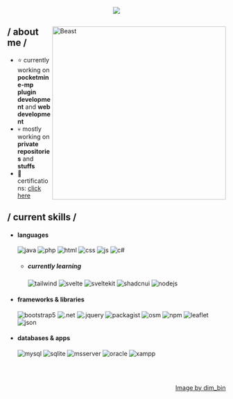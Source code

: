 <p align="center">
  <a href="https://github.com/DenverCoder1/readme-typing-svg"><img src="https://readme-typing-svg.herokuapp.com?font=Time+New+Roman&color=cyan&size=25&center=true&vCenter=true&width=600&height=100&lines=Lentou..&hearts;++;Self-taught+Programmer,;Information+Technology+Student,;FPS/RPG+Grinder,;Active+Learner/Researcher,;Love+to+learn+new+stuffs..<3"></a>
</p>

<div>

<img align="right" width="400" alt="Beast" src="https://i.pinimg.com/564x/b6/a9/e1/b6a9e1a9ee113594c31c266dff9c788b.jpg"/>

<h2> / about me /</h2>
  
- ⭐ currently working on **pocketmine-mp plugin development** and **web development**
- 💀 mostly working on **private repositories** and **stuffs**
- 👾 certifications: <a href="https://www.credly.com/users/allen-baluyot">click here</a>
  
<h2> / current skills / </h2>
  
- <h4> languages </h4>
  <img src = "https://img.shields.io/badge/java-%23ED8B00.svg?style=for-the-badge&logo=java&logoColor=white" alt = "java" />
  <img src = "https://img.shields.io/badge/php-%23777BB4.svg?style=for-the-badge&logo=php&logoColor=white" alt = "php" />
  <img src = "https://img.shields.io/badge/HTML5-E34F26?style=for-the-badge&logo=html5&logoColor=white" alt = "html" />
  <img src = "https://img.shields.io/badge/CSS3-1572B6?style=for-the-badge&logo=css3&logoColor=white" alt = "css" />
  <img src = "https://img.shields.io/badge/JS-323330?style=for-the-badge&logo=javascript&logoColor=F7DF1E" alt = "js" />
  <img src = "https://img.shields.io/badge/c%23-%23239120.svg?style=for-the-badge&logo=c-sharp&logoColor=white" alt = "c#" />

  - <h5> currently learning </h5>
      <img src = "https://img.shields.io/badge/Tailwind_CSS-38B2AC?style=for-the-badge&logo=tailwind-css&logoColor=white" alt = "tailwind" />
      <img src = "https://img.shields.io/badge/Svelte-4A4A55?style=for-the-badge&logo=svelte&logoColor=FF3E00" alt = "svelte"/>
      <img src = "https://img.shields.io/badge/SvelteKit-FF3E00?style=for-the-badge&logo=Svelte&logoColor=white" alt = "sveltekit">
      <img src = "https://img.shields.io/badge/shadcn%2Fui-000000?style=for-the-badge&logo=shadcnui&logoColor=white" alt = "shadcnui">
      <img src = "https://img.shields.io/badge/Node%20js-339933?style=for-the-badge&logo=nodedotjs&logoColor=white" alt ="nodejs">
    
  
- <h4> frameworks & libraries </h4>
  <img src = "https://img.shields.io/badge/bootstrap-%23563D7C.svg?style=for-the-badge&logo=bootstrap&logoColor=white" alt = "bootstrap5" />
  <img src = "https://img.shields.io/badge/.NET-5C2D91?style=for-the-badge&logo=.net&logoColor=white" alt = ".net" />
  <img src = "https://img.shields.io/badge/jquery-%230769AD.svg?style=for-the-badge&logo=jquery&logoColor=white" alt = ".jquery" />
  <img src = "https://img.shields.io/badge/Packagist-F28D1A?style=for-the-badge&logo=Packagist&logoColor=white" alt = "packagist" />
  <img src = "https://img.shields.io/badge/OpenStreetMap-7EBC6F?style=for-the-badge&logo=OpenStreetMap&logoColor=white" alt = "osm" />
  <img src = "https://img.shields.io/badge/npm-CB3837?style=for-the-badge&logo=npm&logoColor=white" alt ="npm" />
  <img src = "https://img.shields.io/badge/Leaflet-199900?style=for-the-badge&logo=Leaflet&logoColor=white" alt ="leaflet" />
  <img src = "https://img.shields.io/badge/json-5E5C5C?style=for-the-badge&logo=json&logoColor=white" alt = "json" />

- <h4> databases & apps </h4>
  <img src = "https://img.shields.io/badge/mysql-%2300f.svg?style=for-the-badge&logo=mysql&logoColor=white" alt = "mysql" />
  <img src = "https://img.shields.io/badge/sqlite-%2307405e.svg?style=for-the-badge&logo=sqlite&logoColor=white" alt = "sqlite" />
  <img src = "https://img.shields.io/badge/Microsoft%20SQL%20Server-CC2927?style=for-the-badge&logo=microsoft%20sql%20server&logoColor=white" alt = "msserver" />
  <img src = "https://img.shields.io/badge/Oracle-F80000?style=for-the-badge&logo=Oracle&logoColor=white" alt = "oracle" />
  <img src = "https://img.shields.io/badge/Xampp-F37623?style=for-the-badge&logo=xampp&logoColor=white" alt = "xampp"/>
  
  </br></br>
  
<div align="right">
<a href="https://www.pinterest.ph/pin/318840848631950760/">Image by dim_bin</a>
  </div>
</div>
